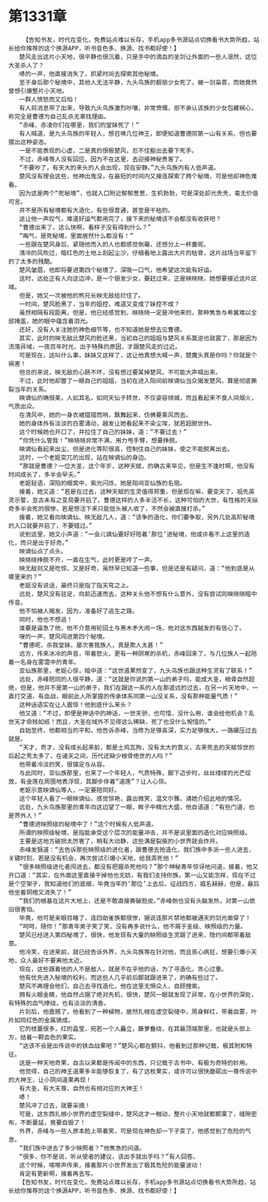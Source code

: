 # 第1331章
        【告知书友，时代在变化，免费站点难以长存，手机app多书源站点切换看书大势所趋，站长给你推荐的这个换源APP，听书音色多、换源、找书都好使！】
       楚风走出这片小天地，很平静也很沉着，只是手中的滴血的圣剑让外面的一些人凛然，这位大圣杀人了？
       哧的一声，他直接消失了，抓紧时间去探索其他秘境。
       至于身后那个秘境中，其他人无法平静，九头鸟族的靓丽少女死了，被一剑枭首，而她竟然曾想引爆整片小天地。
       一群人愤怒而又后怕！
       有人将消息带了出来，导致九头鸟族激烈吵嚷，非常愤慨，拒不承认该族的少女包藏祸心，称完全是曹德为自己乱杀无辜找理由。
       “赤峰、赤凌你们在哪里，我们的堂妹死了！”
       有人喊道，是九头鸟族的年轻人，想召唤几位神王，即便知道曹德同第一山有关系，但也要摆出这种姿态。
       一是不能表现的心虚，二是真的恨极楚风，忍不住豁出去要下死手。
       不过，赤峰等人没有回应，因为不在这里，去迎接神秘贵客了。
       “不要吵了，有天大的来头的人会出现，现在安静。”九头鸟族内有人低声道。
       楚风没有理会这些，他神出鬼没，在最短的时间内又接连探索了两个秘境，可是他却神色难看。
       因为这是两个“死秘境”，也就入口附近郁郁葱葱，生机勃勃，可是深处却光秃秃，毫无价值可言。
       并不是所有秘境都有大造化，有些很普通，甚至是干枯的。
       这让他一声叹气，难道好运气都用完了，接下来的秘境该不会都没有收获吧？
       “曹德出来了，这么快啊，看样子没有得到什么？”
       “晦气，是死秘境，里面居然什么都没有！”
       一些跟在楚风身后，紧随他而入的人也都感觉倒霉，还想分上一杯羹呢。
       清冷的风吹过，暗红色的土地上刮起尘沙，仔细看地上露出大片的枯骨，这片战场当年留下的了太多的残酷。
       楚风皱眉，他即将要进第四个秘境了，深吸一口气，他希望这次能有好运。
       这时，远处正有人向这边冲，是一个银发少女，要赶过来，正是映晓晓，她想要接近这片区域。
       但是，她又一次被他的熊兄长映无敌给拦住了。
       一时间，楚风脸黑了，当年的姐控，难道又变成了妹控不成？
       虽然相隔有段距离，但是，他已经感觉到，映晓晓一定是冲他来的，那种焦急与希冀难以全部掩盖，她的眼中蕴含着泪光。
       还好，没有人关注她的神色细节等，也不知道她是想去见曹德。
       其实，此时的映无敌比楚风的脸还黑，当初自己的姐姐与楚风关系莫逆也就罢了，那是因为流落异域，一夜百年时光，出于特殊的原因，才跟楚风走的过近。
       可是现在，这叫什么事，妹妹又这样了，这让他真想大喊一声，楚魔头真是你吗？你就是个祸害！
       但总的来说，映无敌的心肠不坏，没有想过要某掉楚风，不可能大声喊出来。
       不过，此时他却瞥了一眼自己的姐姐，当初在进入阳间前映谪仙当众揭发楚风，算是彻底撕裂当年的关系。
       映谪仙的确很美，人如其名，如同天仙子转世，不仅姿容倾城，而且看起来不食人间烟火，气质出众。
       在清风中，她的一身衣裙猎猎而响，飘舞起来，仿佛要乘风而去。
       她的身体外有淡淡的白雾涌动，越发让她看起来不染尘埃，犹若超脱世外。
       这个时候她也开口了，并拉住了自己的妹妹，道：“不要过去！”
       “你凭什么管我！”映晓晓非常不满，用力甩手臂，想要挣脱。
       映谪仙看起来出尘，但是进化等阶很高，控制住自己的妹妹，使之不能脱离出去。
       这时，一个老妪突兀的出现，站在映谪仙的身边。
       “那就是曹德？一位大圣，这个年岁，这种天赋，的确古来罕见，但是生不逢时啊，他没有时间成长了，多半会早夭。”
       老妪轻语，深陷的眼窝中，紫光闪烁，她是阳间亚仙族的名宿。
       接着，她又道：“若是在过去，这种天赋的生灵值得郑重，但是现在嘛，要变天了，祖先英灵示警，亘古未有之变局要开启了。曹德这样的人多半活不长，这种可怕的大世，有性格的天纵奇多半会死的很惨，若是想活下来只能低头被人收了，不然会被直接打杀。”
       接着，她又看向映谪仙、映无敌几人，道：“该争的造化，你们要争取，另外几处高阶秘境的入口就要开启了，不要错过。”
       说到这里，她又小声道：“一会儿谪仙要好好陪着‘那位’进秘境，他或许看不上这里的造化，而只是出于好奇。”
       映谪仙点了点头。
       映晓晓挣脱不开，一直在生气，此时更是哼了一声。
       映无敌则又是吃惊，又是好奇，虽然早已知道一些事，但是还是有疑问，道：“他到底是从哪里来的？”
       老妪没有说话，最终只是指了指天穹之上。
       远处，楚风没有驻足，向前迅速而去，这种关头他不想有什么意外，没有尝试同映晓晓暗中传音。
       他不怕被人揭发，因为，准备好了逃生之路。
       同时，他也不想逃！
       谁要是逼急了他，他不介意用轮回土与黑木矛大闹一场，他对这东西越发的有信心了。
       嗖的一声，楚风闯进第四个秘境。
       “曹德呢，杀我堂妹，屡次害我族人，真是欺人太甚！”
       远方，传来冰冷的声音，带着怒火，更有一种阴寒的杀机，赤峰回来了，与几位族人一起陪着一名身在雾霭中的青年。
       亚仙族那里，老妪心惊，暗中道：“这世道果然变了，九头鸟族也跟这种生灵有了联系！”
       远处，赤峰陪同的人很平静，道：“这就是你说的第一山的弟子吗，能成大圣，根骨自然超绝，但是，他并不是第一山的弟子，我们在跟这一系的人在那遥远的过去，在另一片天地中，一直打交道，有血战，眼前此人所掌握的传承体系同第一山没关系，没有那种能量气质！”
       这种话语实在让人震惊！他到底什么来头？
       他又道：“不过，即便是神话中的神话，一世天骄，也可惜，没什么用，谁会给他机会？乱世天才命贱如纸！而且，大圣在域外不见得这么稀缺，死了也没什么惋惜的。”
       自始至终，他都相当的平和，他告诉赤峰，当修为足够高深，实力足够强大，一路碾压过去就是。
       “天才，奇才，没有成长起来前，都是土鸡瓦狗，没有太大的意义，古来死去的天赋惊世的后起之秀太多了，在诸天之间，历代还缺少根骨绝世的人吗？”
       他带着冷淡的笑，很镇定与从容。
       与此同时，亚仙族那里，也来了一个年轻人，气质特殊，脚下迈步时，丝丝缕缕的光芒绽放，有金莲在周围地表浮现，其脚步伴着“道莲”？让人心惊。
       老妪示意映谪仙等人，一定要陪同好。
       这个年轻人看了一眼映谪仙，感觉惊艳，露出微笑，温文尔雅，请她介绍此地的情况。
       远处，九头鸟族那里的青年向这边望了一眼，眸子中精光大盛，他自语道：“有些门道，也是界外人！”
       “曹德进映照级的秘境中了！”这个时候有人低声道。
       所谓的映照级秘境，是指能承受这个层次的能量冲击，并不是说里面的造化对应映照级。
       主要是这地方破损太厉害了，稍有大动静，这些满是裂痕的小世界就会炸开。
       赤峰发狠道：“去告诉那些映照级的进化者，跟曹德去抢造化，我们族中多派一些人进去，关键时刻，若是没有机会，再次尝试引爆小天地，给我弄死他！”
       “很多映照级进化者闯进去，都没有把握杀死他吗？”那个神秘青年惊讶地问道，接着，他又开口道：“其实，在外面这里直接干掉他也无妨，有我们支持你族，第一山又能怎样，现在不过是个空架子，我知道他们的底细，毕竟当年的‘那位’上去后，征战四方，威名赫赫，但是，最后他坐着铜棺又消失了！”
       “我们的根基在这片大地上，还是不敢直接撕破脸皮。”赤峰倒也没有头脑发热，对第一山依旧很害怕。
       毕竟，他可是亲眼目睹了，连四劫雀族都很惨，据说连那片禁地都被通天的剑光凿穿了！
       “呵呵，随你！”那青年男子笑了笑，没有再多说什么，他不屑于圣级、映照级的力量。
       楚风已经进入第四秘境了，很快，他发现有大量的映照级生灵跟了进来，隐约间都带着敌意。
       他冷笑，在进来前，就已经告诉外界，九头鸟族等在针对他，而且丧心病狂，想要引爆小天地，众人最好不要离他太近。
       现在，这些跟着他的人不是敌人，就是不在乎他的话，为了寻造化，贪心过重。
       他有优先进入秘境的权利，而这些人几乎前后脚就跟进来了，的确有些过了。
       楚风不再理会他们，自己去寻找造化，他在这里无惧众人，自顾搜索。
       拥有火眼金睛，他自然占据了绝对先机，很快，楚风一眼就发现了异常，在小世界的深处，有特殊的血气缭绕，也有淡淡的清香。
       片刻后，他震撼了，他看到了一种植物，居然扎根在虚空裂缝中，周身鲜红，带着血雾，叶片如同红色的金属铸成。
       它的枝蔓很多，红的晶莹，宛若一个人矗立，藤萝叠绕，在其最顶端那里，也就是头部上方，结着一颗血色的果实。
       “这该不会是出传说中的铁血战果吧？”楚风心都在颤抖，他看到过那种记载，极其附和特征。
       这是一种天地奇果，自古以来都是传闻中的东西，只记载于古书中，有极为奇特的妙用。
       他觉得，自己的神王道果多半能够恢复了，有了这枚果实，或许可以很快磨砺出一尊传说中的大神王，让小阴间道果再现！
       有大圣，有大天尊，自然也有相对应的大神王！
       哧！
       楚风冲了过去，就要采摘！
       可是，这东西扎根小世界的虚空裂缝中，楚风这才一触动，整片小天地就都颤栗了，缝隙密布，不断蔓延，竟要自毁了！
       外界，赤峰与一些人原本脸上带着笑，可是现在神色却一下子变了，他感觉到了危险的气息。
       “我们族中进去了多少映照者？”他焦急的问道。
       “很多，你不是说，听从使者的建议，该出手就出手吗？”有人回答。
       这个时候，喀嚓声传来，接着那片小世界发出了极其危险的能量波动！
       肯定有更新啊，接着再去写。
       【告知书友，时代在变化，免费站点难以长存，手机app多书源站点切换看书大势所趋，站长给你推荐的这个换源APP，听书音色多、换源、找书都好使！】